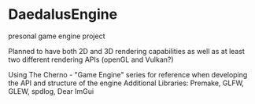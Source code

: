 # DaedalusEngine
presonal game engine project

Planned to have both 2D and 3D rendering capabilities as well as at least two different rendering APIs (openGL and Vulkan?)

Using The Cherno - "Game Engine" series for reference when developing the API and structure of the engine 
Additional Libraries: Premake, GLFW, GLEW, spdlog, Dear ImGui